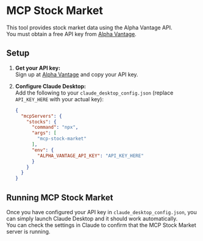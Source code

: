 # MCP Stock Market

This tool provides stock market data using the Alpha Vantage API.  
You must obtain a free API key from [Alpha Vantage](https://www.alphavantage.co/).

## Setup

1. **Get your API key:**  
   Sign up at [Alpha Vantage](https://www.alphavantage.co/) and copy your API key.

2. **Configure Claude Desktop:**  
   Add the following to your `claude_desktop_config.json` (replace `API_KEY_HERE` with your actual key):

   ```json
   {
     "mcpServers": {
       "stocks": {
         "command": "npx",
         "args": [
           "mcp-stock-market"
         ],
         "env": {
           "ALPHA_VANTAGE_API_KEY": "API_KEY_HERE"
         }
       }
     }
   }
   ```

## Running MCP Stock Market

Once you have configured your API key in `claude_desktop_config.json`, you can simply launch Claude Desktop and it should work automatically.  
You can check the settings in Claude to confirm that the MCP Stock Market server is running.